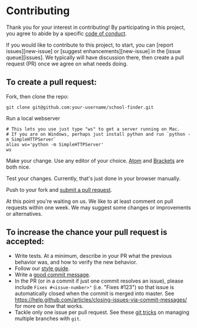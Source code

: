 # Contributing

Thank you for your interest in contributing! By participating in this project, 
you agree to abide by a specific [code of conduct].

[code of conduct]: https://thoughtbot.com/open-source-code-of-conduct

If you would like to contribute to this project, to start, you can
[report issues][new-issue] or [suggest enhancements][new-issue] 
in the [issue queue][issues]. We typically will have discussion there,
then create a pull request (PR) once we agree on what needs doing.

## To create a pull request:

Fork, then clone the repo:

    git clone git@github.com:your-username/school-finder.git

Run a local webserver

    # This lets you use just type "ws" to get a server running on Mac.
    # If you are on Windows, perhaps just install python and run `python -m SimpleHTTPServer`
    alias ws='python -m SimpleHTTPServer'
    ws

Make your change. Use any editor of your choice. [Atom] and [Brackets] are both nice.

[Atom]: https://atom.io
[Brackets]: http://brackets.io

Test your changes. Currently, that's just done in your browser manually.

Push to your fork and [submit a pull request][pr].

[pr]: https://github.com/CodeforAustralia/school-finder/compare/

At this point you're waiting on us. We like to at least comment on pull requests
within one week. We may suggest some changes or improvements or alternatives.

## To increase the chance your pull request is accepted:

* Write tests. At a minimum, describe in your PR what the previous behavior was, 
  and how to verify the new behavior. 
* Follow our [style guide](doc/Style.md).
* Write a [good commit message][commit].
* In the PR (or in a commit if just one commit resolves an issue),
  please include `Fixes #<issue-number>"` (i.e. "Fixes #123")
  so that issue is automatically closed when the commit is merged into master.
  See https://help.github.com/articles/closing-issues-via-commit-messages/
  for more on how that works.
* Tackle only one issue per pull request. See these [git tricks](doc/Git-Tricks.md) on
  managing multiple branches with `git`.

[commit]: http://tbaggery.com/2008/04/19/a-note-about-git-commit-messages.html
